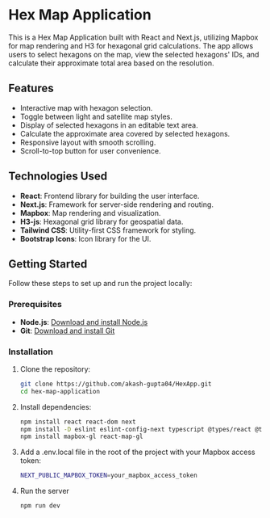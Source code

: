 # Hex Map Application

This is a Hex Map Application built with React and Next.js, utilizing Mapbox for map rendering and H3 for hexagonal grid calculations. The app allows users to select hexagons on the map, view the selected hexagons' IDs, and calculate their approximate total area based on the resolution.

## Features

- Interactive map with hexagon selection.
- Toggle between light and satellite map styles.
- Display of selected hexagons in an editable text area.
- Calculate the approximate area covered by selected hexagons.
- Responsive layout with smooth scrolling.
- Scroll-to-top button for user convenience.

## Technologies Used

- **React**: Frontend library for building the user interface.
- **Next.js**: Framework for server-side rendering and routing.
- **Mapbox**: Map rendering and visualization.
- **H3-js**: Hexagonal grid library for geospatial data.
- **Tailwind CSS**: Utility-first CSS framework for styling.
- **Bootstrap Icons**: Icon library for the UI.

## Getting Started

Follow these steps to set up and run the project locally:

### Prerequisites

- **Node.js**: [Download and install Node.js](https://nodejs.org/)
- **Git**: [Download and install Git](https://git-scm.com/)

### Installation

1. Clone the repository:
   ```bash
   git clone https://github.com/akash-gupta04/HexApp.git
   cd hex-map-application
2. Install dependencies:
   ```bash
   npm install react react-dom next
   npm install -D eslint eslint-config-next typescript @types/react @types/node
   npm install mapbox-gl react-map-gl
   
3. Add a .env.local file in the root of the project with your Mapbox access token:
    ```bash
   NEXT_PUBLIC_MAPBOX_TOKEN=your_mapbox_access_token
   
6. Run the server
    ```bash
   npm run dev
